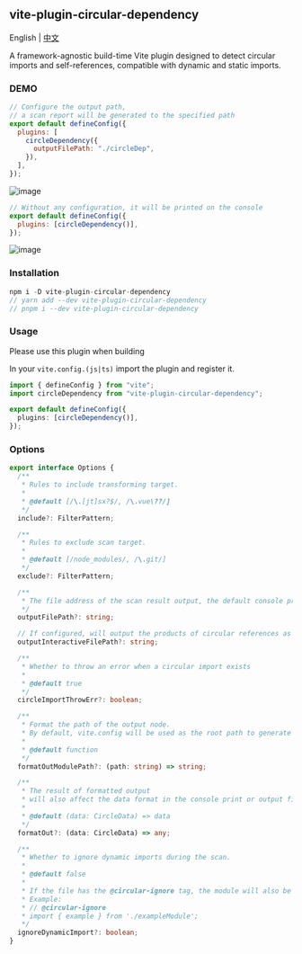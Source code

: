 ## vite-plugin-circular-dependency

English | [中文](README_zh.md)

A framework-agnostic build-time Vite plugin designed to detect circular imports and self-references, compatible with dynamic and static imports.

### DEMO

```js
// Configure the output path,
// a scan report will be generated to the specified path
export default defineConfig({
  plugins: [
    circleDependency({
      outputFilePath: "./circleDep",
    }),
  ],
});
```

![image](https://user-images.githubusercontent.com/38604634/221328375-8dc381f1-6895-4875-93a0-d3d675153894.png)

```js
// Without any configuration, it will be printed on the console
export default defineConfig({
  plugins: [circleDependency()],
});
```

![image](https://user-images.githubusercontent.com/38604634/221328836-62b58f09-c11c-4429-a143-e92ef9aefa9f.png)

### Installation

```ts
npm i -D vite-plugin-circular-dependency
// yarn add --dev vite-plugin-circular-dependency
// pnpm i --dev vite-plugin-circular-dependency
```

### Usage

Please use this plugin when building

In your `vite.config.(js|ts)` import the plugin and register it.

```typescript
import { defineConfig } from "vite";
import circleDependency from "vite-plugin-circular-dependency";

export default defineConfig({
  plugins: [circleDependency()],
});
```

### Options

```ts
export interface Options {
  /**
   * Rules to include transforming target.
   *
   * @default [/\.[jt]sx?$/, /\.vue\??/]
   */
  include?: FilterPattern;

  /**
   * Rules to exclude scan target.
   *
   * @default [/node_modules/, /\.git/]
   */
  exclude?: FilterPattern;

  /**
   * The file address of the scan result output, the default console print
   */
  outputFilePath?: string;

  // If configured, will output the products of circular references as an interactive HTML application to the specified address
  outputInteractiveFilePath?: string;

  /**
   * Whether to throw an error when a circular import exists
   *
   * @default true
   */
  circleImportThrowErr?: boolean;

  /**
   * Format the path of the output node.
   * By default, vite.config will be used as the root path to generate a relative path
   *
   * @default function
   */
  formatOutModulePath?: (path: string) => string;

  /**
   * The result of formatted output
   * will also affect the data format in the console print or output file
   *
   * @default (data: CircleData) => data
   */
  formatOut?: (data: CircleData) => any;

  /**
   * Whether to ignore dynamic imports during the scan.
   *
   * @default false
   *
   * If the file has the @circular-ignore tag, the module will also be ignored for circular dependency scanning.
   * Example:
   * // @circular-ignore
   * import { example } from './exampleModule';
   */
  ignoreDynamicImport?: boolean;
}
```

